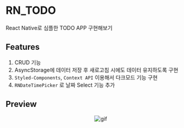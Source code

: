 # RN_TODO
React Native로 심플한 TODO APP 구현해보기

## Features
1. CRUD 기능
2. AsyncStorage에 데이터 저장 후 새로고침 시에도 데이터 유지하도록 구현
3. `Styled-Components`, `Context API` 이용해서 다크모드 기능 구현
4. `RNDateTimePicker` 로 날짜 Select 기능 추가

## Preview
<div align="center">
  <image src="https://user-images.githubusercontent.com/71811780/120157650-33e71b00-c22e-11eb-826c-35f3a0763cab.gif" alt="gif" />
</div>
